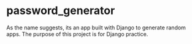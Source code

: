 # password_generator
As the name suggests, its an app built with Django to generate random apps. The purpose of this project is for Django practice.
